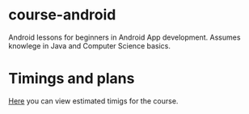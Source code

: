 # course-android
Android lessons for beginners in Android App development. Assumes knowlege in Java and Computer Science basics. 

# Timings and plans
[Here](https://github.com/shpp-android/course-android/wiki/Timings) you can view estimated timigs for the course.

